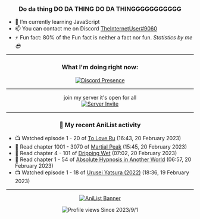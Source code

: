 <div align="center">

### Do da thing DO DA THING DO DA THINGGGGGGGGGGG
</div>

- 🌱 I’m currently learning JavaScript
- 📫 You can contact me on Discord [TheInternetUser#9060](https://discord.com/users/534117072796385300)
- ⚡ Fun fact: 80% of the Fun fact is neither a fact nor fun. _Statistics by me 😎_
<hr>

<div align="center">

### What I'm doing right now:
[![Discord Presence](https://lanyard.cnrad.dev/api/534117072796385300)](https://discord.com/users/534117072796385300)
<hr>

join my server it's open for all <br>
[![Server Invite](https://invidget.switchblade.xyz/bfYgVHxrSs)](https://discord.gg/bfYgVHxrSs)

<hr>
  
### 🌸 My recent AniList activity

</div>

<!-- ANILIST_ACTIVITY:start -->

-   📺 Watched episode 1 - 20 of [To Love Ru](https://anilist.co/anime/3455) (16:43, 20 February 2023)
-   📖 Read chapter 1001 - 3070 of [Martial Peak](https://anilist.co/manga/104494) (15:45, 20 February 2023)
-   📖 Read chapter 4 - 101 of [Dripping Wet](https://anilist.co/manga/133057) (07:02, 20 February 2023)
-   📖 Read chapter 1 - 54 of [Absolute Hypnosis in Another World](https://anilist.co/manga/145575) (06:57, 20 February 2023)
-   📺 Watched episode 1 - 18 of [Urusei Yatsura (2022)](https://anilist.co/anime/143277) (18:36, 19 February 2023)

<!-- ANILIST_ACTIVITY:end -->
<hr>

<div align="center">

[![AniList Banner](https://img.anili.st/User/929966)](https://anilist.co/user/TheInternetUser)

![Profile views](https://gpvc.arturio.dev/TheInternetUse7) Since 2023/9/1

</div>
